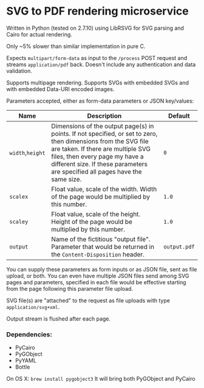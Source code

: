 # SVG to PDF rendering microservice

Written in Python (tested on 2.7.10) using LibRSVG for SVG parsing and Cairo for actual rendering.

Only ~5% slower than similar implementation in pure C.

Expects `multipart/form-data` as input to the `/process` POST request and streams `application/pdf` back. Doesn't include any authentication and data validation.

Supports multipage rendering. Supports SVGs with embedded SVGs and with embedded Data-URI encoded images.

Parameters accepted, either as form-data parameters or JSON key/values:

Name | Description | Default
-----|-------------|--------
`width`,`height`  | Dimensions of the output page(s) in points. If not specified, or set to  zero, then dimensions from the SVG file are taken. If there are multiple SVG files, then every page my have a different size. If these parameters are specified all pages have the same size. | `0`
`scalex` | Float value, scale of the width. Width of the page would be multiplied by this number. | `1.0`
`scaley` | Float value, scale of the height. Height of the page would be multiplied by this number. | `1.0`
`output`| Name of the fictitious "output file". Parameter that would be returned in the `Content-Disposition` header. | `output.pdf`

You can supply these parameters as form inputs or as JSON file, sent as file upload, or both. You can even have multiple JSON files send among SVG pages and parameters, specified in each file would be effective starting from the page following this parameter file upload.

SVG file(s) are "attached" to the request as file uploads with type `application/svg+xml`.

Output stream is flushed after each page.

### Dependencies:

* PyCairo
* PyGObject
* PyYAML
* Bottle

On OS X:
    `brew install pygobject3`
    It will bring both PyGObject and PyCairo
